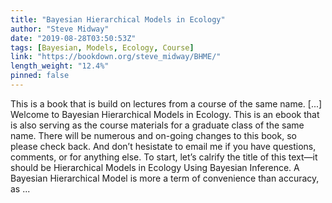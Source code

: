 ```yaml
---
title: "Bayesian Hierarchical Models in Ecology"
author: "Steve Midway"
date: "2019-08-28T03:50:53Z"
tags: [Bayesian, Models, Ecology, Course]
link: "https://bookdown.org/steve_midway/BHME/"
length_weight: "12.4%"
pinned: false
---
```


This is a book that is build on lectures from a course of the same name. [...] Welcome to Bayesian Hierarchical Models in Ecology. This is an ebook that is also serving as the course materials for a graduate class of the same name. There will be numerous and on-going changes to this book, so please check back. And don’t hesistate to email me if you have questions, comments, or for anything else. To start, let’s calrify the title of this text—it should be Hierarchical Models in Ecology Using Bayesian Inference. A Bayesian Hierarchical Model is more a term of convenience than accuracy, as ...
